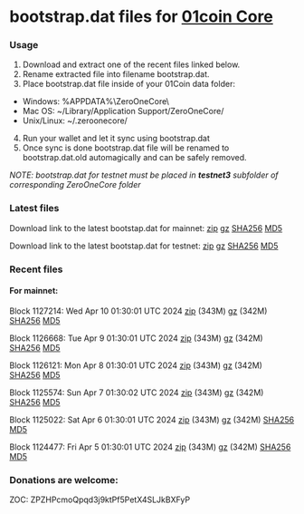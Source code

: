 # bootstrap.dat files for [01coin Core](https://01coin.io)

### Usage

1. Download and extract one of the recent files linked below.
2. Rename extracted file into filename bootstrap.dat.
3. Place bootstrap.dat file inside of your 01Coin data folder:
 - Windows: %APPDATA%\ZeroOneCore\
 - Mac OS: ~/Library/Application Support/ZeroOneCore/
 - Unix/Linux: ~/.zeroonecore/
4. Run your wallet and let it sync using bootstrap.dat
5. Once sync is done bootstrap.dat file will be renamed to bootstrap.dat.old automagically and can be safely removed.

_NOTE: bootstrap.dat for testnet must be placed in **testnet3** subfolder of corresponding ZeroOneCore folder_

### Latest files
Download link to the latest bootstap.dat for mainnet: [zip](https://files.01coin.io/mainnet/bootstrap.dat.zip) [gz](https://files.01coin.io/mainnet/bootstrap.dat.tar.gz) [SHA256](https://files.01coin.io/mainnet/sha256.txt) [MD5](https://files.01coin.io/mainnet/md5.txt)

Download link to the latest bootstap.dat for testnet: [zip](https://files.01coin.io/testnet/bootstrap.dat.zip) [gz](https://files.01coin.io/testnet/bootstrap.dat.tar.gz) [SHA256](https://files.01coin.io/testnet/sha256.txt) [MD5](https://files.01coin.io/testnet/md5.txt)

### Recent files

#### For mainnet:

Block 1127214: Wed Apr 10 01:30:01 UTC 2024 [zip](https://files.01coin.io/mainnet/2024-04-10/bootstrap.dat.zip) (343M) [gz](https://files.01coin.io/mainnet/2024-04-10/bootstrap.dat.tar.gz) (342M) [SHA256](https://files.01coin.io/mainnet/2024-04-10/sha256.txt) [MD5](https://files.01coin.io/mainnet/2024-04-10/md5.txt)

Block 1126668: Tue Apr  9 01:30:01 UTC 2024 [zip](https://files.01coin.io/mainnet/2024-04-09/bootstrap.dat.zip) (343M) [gz](https://files.01coin.io/mainnet/2024-04-09/bootstrap.dat.tar.gz) (342M) [SHA256](https://files.01coin.io/mainnet/2024-04-09/sha256.txt) [MD5](https://files.01coin.io/mainnet/2024-04-09/md5.txt)

Block 1126121: Mon Apr  8 01:30:01 UTC 2024 [zip](https://files.01coin.io/mainnet/2024-04-08/bootstrap.dat.zip) (343M) [gz](https://files.01coin.io/mainnet/2024-04-08/bootstrap.dat.tar.gz) (342M) [SHA256](https://files.01coin.io/mainnet/2024-04-08/sha256.txt) [MD5](https://files.01coin.io/mainnet/2024-04-08/md5.txt)

Block 1125574: Sun Apr  7 01:30:02 UTC 2024 [zip](https://files.01coin.io/mainnet/2024-04-07/bootstrap.dat.zip) (343M) [gz](https://files.01coin.io/mainnet/2024-04-07/bootstrap.dat.tar.gz) (342M) [SHA256](https://files.01coin.io/mainnet/2024-04-07/sha256.txt) [MD5](https://files.01coin.io/mainnet/2024-04-07/md5.txt)

Block 1125022: Sat Apr  6 01:30:01 UTC 2024 [zip](https://files.01coin.io/mainnet/2024-04-06/bootstrap.dat.zip) (343M) [gz](https://files.01coin.io/mainnet/2024-04-06/bootstrap.dat.tar.gz) (342M) [SHA256](https://files.01coin.io/mainnet/2024-04-06/sha256.txt) [MD5](https://files.01coin.io/mainnet/2024-04-06/md5.txt)

Block 1124477: Fri Apr  5 01:30:01 UTC 2024 [zip](https://files.01coin.io/mainnet/2024-04-05/bootstrap.dat.zip) (343M) [gz](https://files.01coin.io/mainnet/2024-04-05/bootstrap.dat.tar.gz) (342M) [SHA256](https://files.01coin.io/mainnet/2024-04-05/sha256.txt) [MD5](https://files.01coin.io/mainnet/2024-04-05/md5.txt)


### Donations are welcome:

ZOC: ZPZHPcmoQpqd3j9ktPf5PetX4SLJkBXFyP

